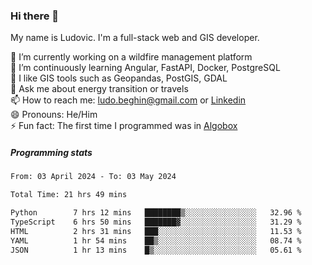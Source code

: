 ### Hi there 👋

My name is Ludovic. I'm a full-stack web and GIS developer.

 🔭 I’m currently working on a wildfire management platform<br/>
 🌱 I’m continuously learning Angular, FastAPI, Docker, PostgreSQL<br/>
 👯 I like GIS tools such as Geopandas, PostGIS, GDAL<br/>
 💬 Ask me about energy transition or travels<br/>
 📫 How to reach me: ludo.beghin@gmail.com or [Linkedin](https://www.linkedin.com/in/ludovic-beghin/)<br/>
 😄 Pronouns: He/Him<br/>
 ⚡ Fun fact: The first time I programmed was in [Algobox](https://fr.wikipedia.org/wiki/Algobox)<br/>

##### Programming stats
<!--START_SECTION:waka-->

```txt
From: 03 April 2024 - To: 03 May 2024

Total Time: 21 hrs 49 mins

Python        7 hrs 12 mins   ████████▒░░░░░░░░░░░░░░░░   32.96 %
TypeScript    6 hrs 50 mins   ███████▓░░░░░░░░░░░░░░░░░   31.29 %
HTML          2 hrs 31 mins   ███░░░░░░░░░░░░░░░░░░░░░░   11.53 %
YAML          1 hr 54 mins    ██▒░░░░░░░░░░░░░░░░░░░░░░   08.74 %
JSON          1 hr 13 mins    █▒░░░░░░░░░░░░░░░░░░░░░░░   05.61 %
```

<!--END_SECTION:waka-->
